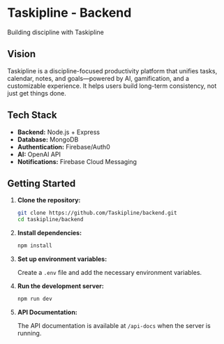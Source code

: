 # Taskipline - Backend

Building discipline with Taskipline

## Vision

Taskipline is a discipline-focused productivity platform that unifies tasks, calendar, notes, and goals—powered by AI, gamification, and a customizable experience. It helps users build long-term consistency, not just get things done.

## Tech Stack

- **Backend:** Node.js + Express
- **Database:** MongoDB
- **Authentication:** Firebase/Auth0
- **AI:** OpenAI API
- **Notifications:** Firebase Cloud Messaging

## Getting Started

1. **Clone the repository:**

   ```bash
   git clone https://github.com/Taskipline/backend.git
   cd taskipline/backend
   ```

2. **Install dependencies:**

   ```bash
   npm install
   ```

3. **Set up environment variables:**

   Create a `.env` file and add the necessary environment variables.

4. **Run the development server:**

   ```bash
   npm run dev
   ```

5. **API Documentation:**

   The API documentation is available at `/api-docs` when the server is running.
